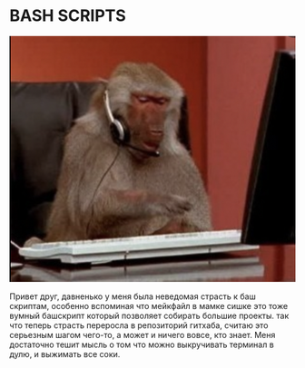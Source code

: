 # BASH SCRIPTS

<div align="center">
    <img src="https://github.com/sator4iiik/UNIT_FACTORY_UCODE/blob/master/.git_pic/monkey.png?raw=true" weight="250px">
</div>

Привет друг, давненько у меня была неведомая страсть к баш скриптам, особенно вспоминая что мейкфайл в мамке сишке это тоже вумный башскрипт который позволяет собирать большие проекты. так что теперь страсть переросла в репозиторий гитхаба, считаю это серьезным шагом чего-то, а может и ничего вовсе, кто знает. Меня достаточно тешит мысль о том что можно выкручивать терминал в дулю, и выжимать все соки.
